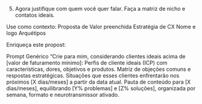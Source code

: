 5. Agora justifique com quem você quer falar. Faça a matriz de nicho e contatos ideais.

Use como contexto:
Proposta de Valor preenchida
Estratégia de CX
Nome e logo
Arquétipos

Enriqueça este propost:

 Prompt Genérico
“Crie para mim, considerando clientes ideais acima de [valor de faturamento mínimo]:
Perfis de cliente ideais (ICP) com características, dores, objetivos e produtos.
Matriz de objeções comuns e respostas estratégicas.
Situações que esses clientes enfrentarão nos próximos [X dias/meses] a partir da data atual.
Pauta de conteúdo para [X dias/meses], equilibrando [Y% problemas] e [Z% soluções], organizada por semana, formato e neurotransmissor ativado.

